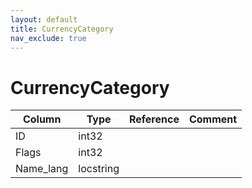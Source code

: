```yaml
---
layout: default
title: CurrencyCategory
nav_exclude: true
---
```

# CurrencyCategory

| Column | Type | Reference | Comment |
|--------|------|-----------|---------|
|ID|int32|||
|Flags|int32|||
|Name_lang|locstring|||
